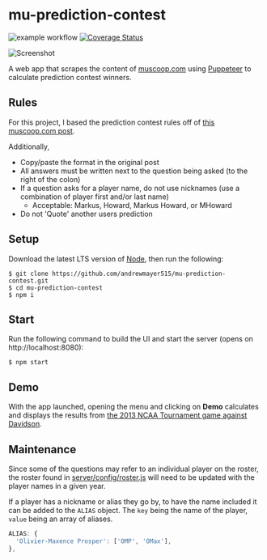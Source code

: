 # mu-prediction-contest
![example workflow](https://github.com/andrewmayer515/mu-prediction-contest/actions/workflows/build.yml/badge.svg)
[![Coverage Status](https://coveralls.io/repos/github/andrewmayer515/mu-prediction-contest/badge.svg)](https://coveralls.io/github/andrewmayer515/mu-prediction-contest)

![Screenshot](https://i.ibb.co/YkRsNfG/Screenshot.jpg)

A web app that scrapes the content of [muscoop.com](https://www.muscoop.com/) using [Puppeteer](https://github.com/GoogleChrome/puppeteer#readme) to calculate prediction contest winners.

## Rules
For this project, I based the prediction contest rules off of [this muscoop.com post](https://www.muscoop.com/index.php?topic=10.0).

Additionally,
* Copy/paste the format in the original post
* All answers must be written next to the question being asked (to the right of the colon)
* If a question asks for a player name, do not use nicknames (use a combination of player first and/or last name)
  * Acceptable: Markus, Howard, Markus Howard, or MHoward
* Do not 'Quote' another users prediction

## Setup
Download the latest LTS version of [Node](https://nodejs.org/en/), then run the following:
```
$ git clone https://github.com/andrewmayer515/mu-prediction-contest.git
$ cd mu-prediction-contest
$ npm i
```

## Start
Run the following command to build the UI and start the server (opens on http://localhost:8080):
```
$ npm start
```

## Demo
With the app launched, opening the menu and clicking on **Demo** calculates and displays the results from  [the 2013 NCAA Tournament game against Davidson](https://www.muscoop.com/index.php?topic=37247.0).

## Maintenance
Since some of the questions may refer to an individual player on the roster, the roster found in [server/config/roster.js](https://github.com/andrewmayer515/mu-prediction-contest/blob/master/server/config/roster.js) will need to be updated with the player names in a given year.

If a player has a nickname or alias they go by, to have the name included it can be added to the `ALIAS` object. The `key` being the name of the player, `value` being an array of aliases. 

```javascript
ALIAS: {
  'Olivier-Maxence Prosper': ['OMP', 'OMax'],
},
```
